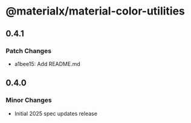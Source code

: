 # @materialx/material-color-utilities

## 0.4.1

### Patch Changes

- a1bee15: Add README.md

## 0.4.0

### Minor Changes

- Initial 2025 spec updates release
